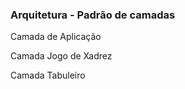 ### Arquitetura - Padrão de camadas

  Camada de Aplicação

  Camada Jogo de Xadrez

  Camada Tabuleiro